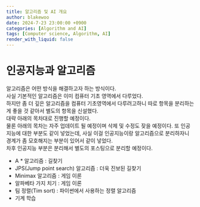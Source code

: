 ```yaml
---
title: 알고리즘 및 AI 개요
author: blakewoo
date: 2024-7-23 23:00:00 +0900
categories: [Algorithm and AI]
tags: [Computer science, Algorithm, AI] 
render_with_liquid: false
---
```


# 인공지능과 알고리즘

알고리즘은 어떤 방식을 해결하고자 하는 방식이다.   
사실 기본적인 알고리즘은 이미 컴퓨터 기초 영역에서 다루었다.   
하지만 좀 더 깊은 알고리즘을 컴퓨터 기초영역에서 다루려고하니 따로 항목을 분리하는게
좋을 것 같아서 별도의 항목을 신설했다.   
대략 아래의 목차대로 진행할 예정이다.   
물론 아래의 목차는 자주 업데이트 될 예정이며 삭제 및 수정도 잦을 예정이다.
또 인공지능에 대한 부분도 같이 넣었는데, 사실 이걸 인공지능이랑 알고리즘으로 분리하자니
경계가 좀 모호해지는 부분이 있어서 같이 넣었다.   
차후 인공지능 부분은 분리해서 별도의 포스팅으로 분리할 예정이다.


- A * 알고리즘 : 길찾기
- JPS(Jump point search) 알고리즘 : 더욱 진보된 길찾기  
- Minimax 알고리즘 : 게임 이론
- 알파베타 가지 치기 : 게임 이론
- 팀 정렬(Tim sort) : 파이썬에서 사용하는 정렬 알고리즘
- 기계 학습
